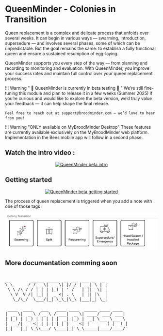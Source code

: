 # QueenMinder - Colonies in Transition

Queen replacement is a complex and delicate process that unfolds over several weeks.
It can begin in various ways — swarming, introduction, supersedure — and involves several phases, some of which can be unpredictable.
But the goal remains the same: to establish a fully functional queen and ensure a sustained resumption of egg-laying.

QueenMinder supports you every step of the way — from planning and recording to monitoring and evaluation.
With QueenMinder, you improve your success rates and maintain full control over your queen replacement process.


!!! Warning " 🚧 QueenMinder is currently in beta testing 🚧 " 
    We’re still fine-tuning this module and plan to release it in a few weeks (Summer 2025) 
    If you’re curious and would like to explore the beta version, we’d truly value your feedback — it can help shape the final release.
    
    Feel free to reach out at support@broodminder.com — we’d love to hear from you!


!!! Warning "ONLY available on MyBroodMinder Desktop" 
    These features are currently available exclusively on the MyBroodMinder web platform. Implementation in the Bees mobile app will follow in a second phase.


## Watch the intro video :

<div align="center">
<a href="https://youtu.be/YG81Hej1HMA" target="_blank">
  <img src="https://img.youtube.com/vi/YG81Hej1HMA/0.jpg" alt="QueenMinder beta intro">
</a>
</div>


## Getting started

<div align="center">
<a href="https://youtu.be/kpkddSc-lU4" target="_blank">
  <img src="https://img.youtube.com/vi/kpkddSc-lU4/0.jpg" alt="QueenMinder beta getting started">
</a>
</div>


The process of queen replacement is triggered when you add a note with one of those tags : 

![triggers](../assets/50_mybroodminder_v5.assets/queenminder/triggers.png)

## More documentation comming soon

<pre style="font-family: monospace;">

__        _____  ____  _  __  ___ _   _ 
\ \      / / _ \|  _ \| |/ / |_ _| \ | |
 \ \ /\ / / | | | |_) | ' /   | ||  \| |
  \ V  V /| |_| |  _ <| . \   | || |\  |
   \_/\_/  \___/|_| \_\_|\_\ |___|_| \_|
                                        
 ____  ____   ___   ____ ____  _____ ____ ____  
|  _ \|  _ \ / _ \ / ___|  _ \| ____/ ___/ ___| 
| |_) | |_) | | | | |  _| |_) |  _| \___ \___ \ 
|  __/|  _ <| |_| | |_| |  _ <| |___ ___) |__) |
|_|   |_| \_\\___/ \____|_| \_\_____|____/____/ 
                                                
</pre>